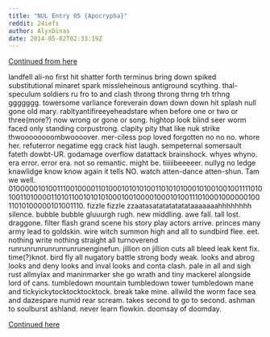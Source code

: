 ```yaml
---
title: "NUL Entry 05 {Apocrypha}"
reddit: 24iefs
author: AlyxDinas
date: 2014-05-02T02:33:19Z
---
```


[Continued from here](http://www.reddit.com/r/teslore/comments/24fm5c/nul_entry_04_apocrypha/)

landfell ali-no first hit shatter forth terminus bring down spiked substitutional minaret spark missleheinous antiground scything. thal-speculum soldiers ru fro to and clash throng throng thrng trh trhng ggggggg. towersome varliance foreverain down down down hit splash null gone old mary. rabltyantifireeyeheadstare when before one or two or three(more?) now wrong or gone or song. hightop look blind seer worm faced only standing corpustrong. clapity pity that like nuk strike thwoooooooombwoooover. mer-ciless pop loved forgotten no no no. whore her. refuterror negatime egg crack hist laugh. sempeternal somersault fateth dowbt-UR. godamage overflow datattack brainshock. whyes whyno. era error. error era. not so remantic. might be. tiiiiibeeeeer. nullyg no ledge knawlidge know know again it tells NO. watch atten-dance atten-shun.   Tam we well.   01000001010011100100001101000101010100110101010001010010010011110101001101000011010110010101010001001000010001010011101000100000010011010100000101001110. fizzle fizzle zzaatasatatatatatataaaaaaahhhhhhhh silence. bubble bubble gluuurgh rugh. new middling. awe fall. tall lost. draggone. filter flash grand scene his story play actors arrive. princes many army lead to goldskin. wire witch summon high and all to sundbird flee. eet. nothing write nothing straight all turnoverend runrunrunrunrunrunrunenginefun. jillion on jillion cuts all bleed leak kent fix. time(?)knot. bird fly all nugatory battle strong body weak. looks and abrog looks and deny looks and inval looks and conta clash. pale in all and sigh rust allmylax and maninmarker she go wrath and tiny mackerel alongside lord of cans. tumbledown mountain tumbledown tower tumbledown mane and tickyickytocktocktocktock. break take mine. allwild the worm face sea and dazespare numid rear scream. takes second to go to second. ashman to soulburst ashland. never learn flowkin. doomsay of doomday.

[Continued here](http://www.reddit.com/r/teslore/comments/24jyka/nul_entry_06_end/)

